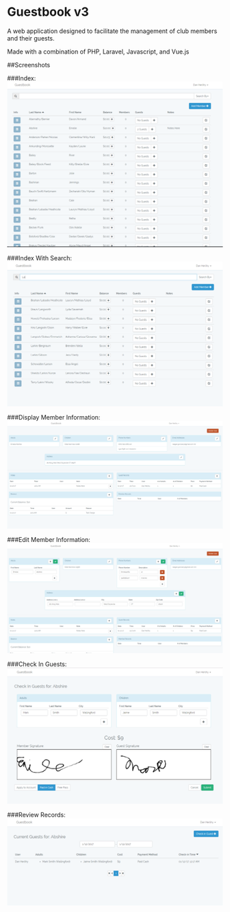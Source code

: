 # Guestbook v3
A web application designed to facilitate the management of club members and their guests.

Made with a combination of PHP, Laravel, Javascript, and Vue.js

##Screenshots

###Index:
![](/storage/screenshots/index.PNG?raw=true)

###Index With Search:
![](/storage/screenshots/index_search.PNG?raw=true)

###Display Member Information:
![](/storage/screenshots/member_display.PNG?raw=true)

###Edit Member Information:
![](/storage/screenshots/member_edit.PNG?raw=true)

###Check In Guests:
![](/storage/screenshots/checkin.PNG?raw=true)

###Review Records:
![](/storage/screenshots/guest_index.PNG?raw=true)